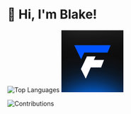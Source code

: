 # 👋 Hi, I'm Blake!







![Top Languages](https://github-readme-stats.vercel.app/api/top-langs/?username=blakeayye&layout=compact)
<img src="fiveforge_avatar.png" alt="Fiveforge Studios" width="140" /> 
 
![Contributions](https://github-readme-streak-stats.herokuapp.com/?user=blakeayye&theme=radical)


